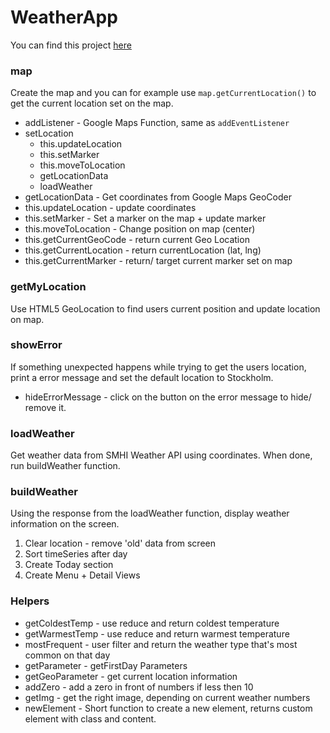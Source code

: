 # WeatherApp
You can find this project [here](https://tomkaar.github.io/WeatherApp/)


### map
Create the map and you can for example use ```map.getCurrentLocation()``` to get the current location set on the map.
- addListener - Google Maps Function, same as <code>addEventListener</code>
- setLocation
  - this.updateLocation
  - this.setMarker
  - this.moveToLocation
  - getLocationData
  - loadWeather
- getLocationData - Get coordinates from Google Maps GeoCoder
- this.updateLocation - update coordinates
- this.setMarker - Set a marker on the map + update marker
- this.moveToLocation - Change position on map (center)
- this.getCurrentGeoCode - return current Geo Location
- this.getCurrentLocation - return currentLocation (lat, lng)
- this.getCurrentMarker - return/ target current marker set on map

### getMyLocation
Use HTML5 GeoLocation to find users current position and update location on map.

### showError
If something unexpected happens while trying to get the users location, print a error message and set the default location to Stockholm.
- hideErrorMessage - click on the button on the error message to hide/ remove it.

### loadWeather
Get weather data from SMHI Weather API using coordinates. When done, run buildWeather function.

### buildWeather
Using the response from the loadWeather function, display weather information on the screen.
1. Clear location - remove 'old' data from screen
2. Sort timeSeries after day
3. Create Today section
4. Create Menu + Detail Views

### Helpers
- getColdestTemp - use reduce and return coldest temperature
- getWarmestTemp - use reduce and return warmest temperature
- mostFrequent - user filter and return the weather type that's most common on that day
- getParameter - getFirstDay Parameters
- getGeoParameter - get current location information
- addZero - add a zero in front of numbers if less then 10
- getImg - get the right image, depending on current weather numbers
- newElement - Short function to create a new element, returns custom element with class and content.
